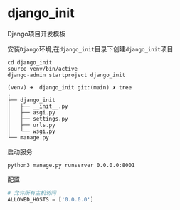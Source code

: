# django_init

Django项目开发模板

安装`Django`环境,在`django_init`目录下创建`django_init`项目
```
cd django_init
source venv/bin/active
django-admin startproject django_init

(venv) ➜  django_init git:(main) ✗ tree
.
├── django_init
│   ├── __init__.py
│   ├── asgi.py
│   ├── settings.py
│   ├── urls.py
│   └── wsgi.py
└── manage.py

```
启动服务
```
python3 manage.py runserver 0.0.0.0:8001
```


配置
```python
# 允许所有主机访问
ALLOWED_HOSTS = ['0.0.0.0']
```